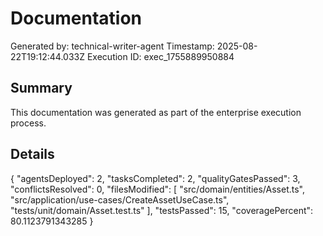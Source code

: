 # Documentation

Generated by: technical-writer-agent
Timestamp: 2025-08-22T19:12:44.033Z
Execution ID: exec_1755889950884

## Summary

This documentation was generated as part of the enterprise execution process.

## Details

{
  "agentsDeployed": 2,
  "tasksCompleted": 2,
  "qualityGatesPassed": 3,
  "conflictsResolved": 0,
  "filesModified": [
    "src/domain/entities/Asset.ts",
    "src/application/use-cases/CreateAssetUseCase.ts",
    "tests/unit/domain/Asset.test.ts"
  ],
  "testsPassed": 15,
  "coveragePercent": 80.1123791343285
}
